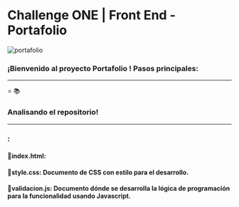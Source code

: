 # Challenge ONE | Front End -  Portafolio


![portafolio](https://github.com/RamianTeGo/Portafolio/assets/107225526/9a8da342-93a8-4bb4-a90c-4c4beeba0541)

### ¡Bienvenido al proyecto Portafolio ! Pasos principales:
---
 ⭐
 📚

### Analisando el repositorio!
---
### :
#### 🔹index.html:
#### 🔹style.css: Documento de CSS con estilo para el desarrollo.
#### 🔹validacion.js: Documento dónde se desarrolla la lógica de programación para la funcionalidad usando Javascript.

